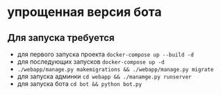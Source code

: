 # упрощенная версия бота 

## Для запуска требуется
- для первого запуска проекта `docker-compose up --build -d`
- для последующих запусков `docker-compose up -d`
- `./webapp/manage.py makemigrations && ./webapp/manage.py migrate`
- для запуска админки `cd webapp && ./manamge.py runserver`
- для запуска бота `cd bot && python bot.py`
